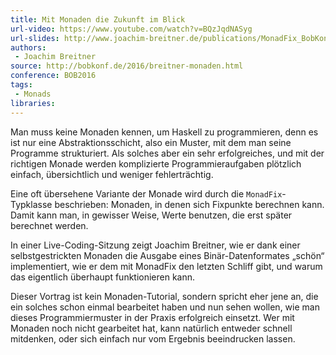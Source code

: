```yaml
---
title: Mit Monaden die Zukunft im Blick
url-video: https://www.youtube.com/watch?v=BQzJqdNASyg
url-slides: http://www.joachim-breitner.de/publications/MonadFix_BobKonf2016_2016-02-19.pdf
authors:
 - Joachim Breitner
source: http://bobkonf.de/2016/breitner-monaden.html
conference: BOB2016
tags:
 - Monads
libraries:
---
```


Man muss keine Monaden kennen, um Haskell zu programmieren, denn es ist nur eine Abstraktionsschicht, also ein Muster, mit dem man seine Programme strukturiert. Als solches aber ein sehr erfolgreiches, und mit der richtigen Monade werden komplizierte Programmieraufgaben plötzlich einfach, übersichtlich und weniger fehlerträchtig.

Eine oft übersehene Variante der Monade wird durch die `MonadFix`-Typklasse beschrieben: Monaden, in denen sich Fixpunkte berechnen kann. Damit kann man, in gewisser Weise, Werte benutzen, die erst später berechnet werden.

In einer Live-Coding-Sitzung zeigt Joachim Breitner, wie er dank einer selbstgestrickten Monaden die Ausgabe eines Binär-Datenformates „schön“ implementiert, wie er dem mit MonadFix den letzten Schliff gibt, und warum das eigentlich überhaupt funktionieren kann.

Dieser Vortrag ist kein Monaden-Tutorial, sondern spricht eher jene an, die ein solches schon einmal bearbeitet haben und nun sehen wollen, wie man dieses Programmiermuster in der Praxis erfolgreich einsetzt. Wer mit Monaden noch nicht gearbeitet hat, kann natürlich entweder schnell mitdenken, oder sich einfach nur vom Ergebnis beeindrucken lassen.
